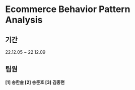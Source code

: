 # Ecommerce Behavior Pattern Analysis

## 기간

22.12.05 ~ 22.12.09

## 팀원

**[1] 송한솔
[2] 송준호
[3] 김종현**

